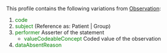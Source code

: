 This profile contains the following variations from [Observation](http://hl7.org/fhir/R4/Observation):

1. <span style='color:green'> code </span> 
1. <span style='color:green'> subject </span>  (Reference as: Patient \| Group)
1. <span style='color:green'> performer </span> Asserter of the statement
   * <span style='color:green'> valueCodeableConcept </span> Coded value of the observation
1. <span style='color:green'> dataAbsentReason </span> 